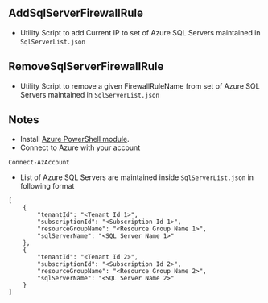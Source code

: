 ## AddSqlServerFirewallRule
- Utility Script to add Current IP to set of Azure SQL Servers maintained in `SqlServerList.json`


## RemoveSqlServerFirewallRule
- Utility Script to remove a given FirewallRuleName from set of Azure SQL Servers maintained in `SqlServerList.json`

## Notes
- Install [Azure PowerShell module](https://docs.microsoft.com/en-us/powershell/azure/install-az-ps?view=azps-8.2.0).
 - Connect to Azure with your account
 ```
 Connect-AzAccount
 ```
 - List of Azure SQL Servers are maintained inside `SqlServerList.json` in following format
```
[
    {
        "tenantId": "<Tenant Id 1>",
        "subscriptionId": "<Subscription Id 1>",
        "resourceGroupName": "<Resource Group Name 1>",
        "sqlServerName": "<SQL Server Name 1>"
    },
    {
        "tenantId": "<Tenant Id 2>",
        "subscriptionId": "<Subscription Id 2>",
        "resourceGroupName": "<Resource Group Name 2>",
        "sqlServerName": "<SQL Server Name 2>"
    }
]
```